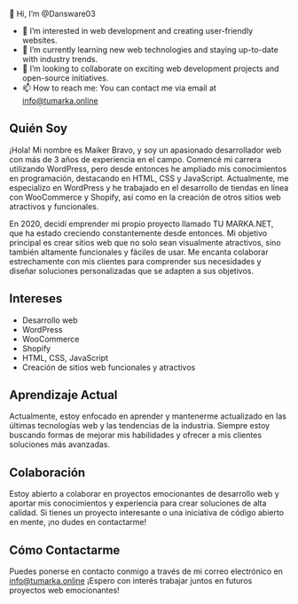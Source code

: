 👋 Hi, I’m @Dansware03
- 👀 I’m interested in web development and creating user-friendly websites.
- 🌱 I’m currently learning new web technologies and staying up-to-date with industry trends.
- 💞️ I’m looking to collaborate on exciting web development projects and open-source initiatives.
- 📫 How to reach me: You can contact me via email at info@tumarka.online

## Quién Soy
¡Hola! Mi nombre es Maiker Bravo, y soy un apasionado desarrollador web con más de 3 años de experiencia en el campo. Comencé mi carrera utilizando WordPress, pero desde entonces he ampliado mis conocimientos en programación, destacando en HTML, CSS y JavaScript. Actualmente, me especializo en WordPress y he trabajado en el desarrollo de tiendas en línea con WooCommerce y Shopify, así como en la creación de otros sitios web atractivos y funcionales.

En 2020, decidí emprender mi propio proyecto llamado TU MARKA.NET, que ha estado creciendo constantemente desde entonces. Mi objetivo principal es crear sitios web que no solo sean visualmente atractivos, sino también altamente funcionales y fáciles de usar. Me encanta colaborar estrechamente con mis clientes para comprender sus necesidades y diseñar soluciones personalizadas que se adapten a sus objetivos.

## Intereses
- Desarrollo web
- WordPress
- WooCommerce
- Shopify
- HTML, CSS, JavaScript
- Creación de sitios web funcionales y atractivos

## Aprendizaje Actual
Actualmente, estoy enfocado en aprender y mantenerme actualizado en las últimas tecnologías web y las tendencias de la industria. Siempre estoy buscando formas de mejorar mis habilidades y ofrecer a mis clientes soluciones más avanzadas.

## Colaboración
Estoy abierto a colaborar en proyectos emocionantes de desarrollo web y aportar mis conocimientos y experiencia para crear soluciones de alta calidad. Si tienes un proyecto interesante o una iniciativa de código abierto en mente, ¡no dudes en contactarme!

## Cómo Contactarme
Puedes ponerse en contacto conmigo a través de mi correo electrónico en info@tumarka.online ¡Espero con interés trabajar juntos en futuros proyectos web emocionantes!
